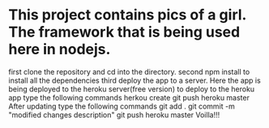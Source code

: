 # This project contains pics of a girl. The framework that is being used here in nodejs.
first clone the repository and cd into the directory.
second npm install to install all the dependencies
third deploy the app to a server. Here the app is being deployed to the heroku server(free version)
to deploy to the heroku app type the following commands
herkou create
git push heroku master
After updating type the following commands
git add .
git commit -m "modified changes description"
git push heroku master
Voilla!!!
